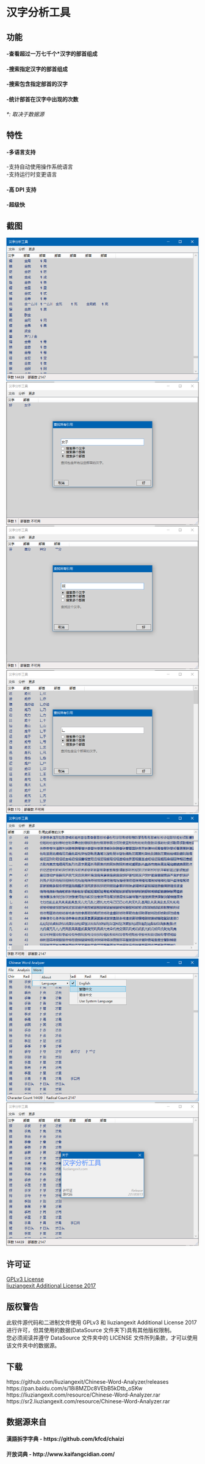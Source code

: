 # 汉字分析工具
<h2>功能</h2>
<h4>-查看超过一万七千个*汉字的部首组成</h4>
<h4>-搜索指定汉字的部首组成</h4>
<h4>-搜索包含指定部首的汉字</h4>
<h4>-统计部首在汉字中出现的次数</h4>
<i>*: 取决于数据源</i><br>
<h2>特性</h2>
<h4>-多语言支持</h4>
 -支持自动使用操作系统语言<br>
 -支持运行时变更语言
<h4>-高 DPI 支持</h4>
<h4>-超级快</h4>
<h2>截图</h2>
<img src="/Image/1.png"><br>
<img src="/Image/2.png"><br>
<img src="/Image/3.png"><br>
<img src="/Image/4.png"><br>
<img src="/Image/5.png"><br>
<img src="/Image/6.png"><br>
<img src="/Image/7.png">
<h2>许可证</h2>
<a href="https://github.com/liuziangexit/Chinese-Word-Analyzer/blob/master/LICENSE">GPLv3 License</a><br>
<a href="https://github.com/liuziangexit/Chinese-Word-Analyzer/blob/master/LICENSE-LAL2017.txt">liuziangexit Additional License 2017</a>
<br>
<h2>版权警告</h2>
此软件源代码和二进制文件使用 GPLv3 和 liuziangexit Additional License 2017 进行许可，但其使用的数据(DataSource 文件夹下)具有其他版权限制。<br>
您必须阅读并遵守 DataSource 文件夹中的 LICENSE 文件所列条款，才可以使用该文件夹中的数据源。
<h2>下载</h2>
https://github.com/liuziangexit/Chinese-Word-Analyzer/releases<br>
https://pan.baidu.com/s/18i8MZDc8VEbB5kDtb_oSKw<br>
https://liuziangexit.com/resource/Chinese-Word-Analyzer.rar<br>
https://sr2.liuziangexit.com/resource/Chinese-Word-Analyzer.rar
<h2>数据源来自</h2>
<h4>漢語拆字字典 - https://github.com/kfcd/chaizi</h4>
<h4>开放词典 - http://www.kaifangcidian.com/</h4>
